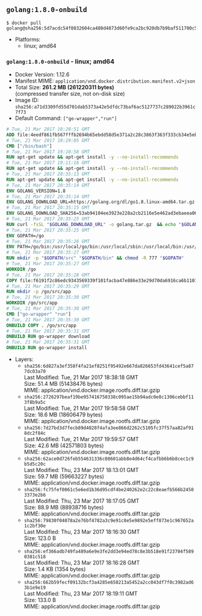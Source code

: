 ## `golang:1.8.0-onbuild`

```console
$ docker pull golang@sha256:5d7acdc54f8032604ca480d4873d60fe9ca2bc920db7b9baf511700c5ea02727
```

-	Platforms:
	-	linux; amd64

### `golang:1.8.0-onbuild` - linux; amd64

-	Docker Version: 1.12.6
-	Manifest MIME: `application/vnd.docker.distribution.manifest.v2+json`
-	Total Size: **261.2 MB (261220311 bytes)**  
	(compressed transfer size, not on-disk size)
-	Image ID: `sha256:a71d3309fd55d701dab5373a42e5dfdc73baf6ac5127737c289022b3961c7f73`
-	Default Command: `["go-wrapper","run"]`

```dockerfile
# Tue, 21 Mar 2017 18:28:51 GMT
ADD file:4eedf861fb567fffb2694b65ebdd58d5e371a2c28c3863f363f333cb34e5eb7b in / 
# Tue, 21 Mar 2017 18:29:05 GMT
CMD ["/bin/bash"]
# Tue, 21 Mar 2017 19:10:58 GMT
RUN apt-get update && apt-get install -y --no-install-recommends 		ca-certificates 		curl 		wget 	&& rm -rf /var/lib/apt/lists/*
# Tue, 21 Mar 2017 19:11:16 GMT
RUN apt-get update && apt-get install -y --no-install-recommends 		bzr 		git 		mercurial 		openssh-client 		subversion 				procps 	&& rm -rf /var/lib/apt/lists/*
# Tue, 21 Mar 2017 20:35:13 GMT
RUN apt-get update && apt-get install -y --no-install-recommends 		g++ 		gcc 		libc6-dev 		make 		pkg-config 	&& rm -rf /var/lib/apt/lists/*
# Tue, 21 Mar 2017 20:35:14 GMT
ENV GOLANG_VERSION=1.8
# Tue, 21 Mar 2017 20:35:14 GMT
ENV GOLANG_DOWNLOAD_URL=https://golang.org/dl/go1.8.linux-amd64.tar.gz
# Tue, 21 Mar 2017 20:35:15 GMT
ENV GOLANG_DOWNLOAD_SHA256=53ab94104ee3923e228a2cb2116e5e462ad3ebaeea06ff04463479d7f12d27ca
# Tue, 21 Mar 2017 20:35:25 GMT
RUN curl -fsSL "$GOLANG_DOWNLOAD_URL" -o golang.tar.gz 	&& echo "$GOLANG_DOWNLOAD_SHA256  golang.tar.gz" | sha256sum -c - 	&& tar -C /usr/local -xzf golang.tar.gz 	&& rm golang.tar.gz
# Tue, 21 Mar 2017 20:35:25 GMT
ENV GOPATH=/go
# Tue, 21 Mar 2017 20:35:26 GMT
ENV PATH=/go/bin:/usr/local/go/bin:/usr/local/sbin:/usr/local/bin:/usr/sbin:/usr/bin:/sbin:/bin
# Tue, 21 Mar 2017 20:35:27 GMT
RUN mkdir -p "$GOPATH/src" "$GOPATH/bin" && chmod -R 777 "$GOPATH"
# Tue, 21 Mar 2017 20:35:27 GMT
WORKDIR /go
# Tue, 21 Mar 2017 20:35:28 GMT
COPY file:f6191f2c86edc9343569339f101facba47e886e33e29d70da6916ca6b1101a53 in /usr/local/bin/ 
# Tue, 21 Mar 2017 20:35:29 GMT
RUN mkdir -p /go/src/app
# Tue, 21 Mar 2017 20:35:30 GMT
WORKDIR /go/src/app
# Tue, 21 Mar 2017 20:35:30 GMT
CMD ["go-wrapper" "run"]
# Tue, 21 Mar 2017 20:35:30 GMT
ONBUILD COPY . /go/src/app
# Tue, 21 Mar 2017 20:35:31 GMT
ONBUILD RUN go-wrapper download
# Tue, 21 Mar 2017 20:35:31 GMT
ONBUILD RUN go-wrapper install
```

-	Layers:
	-	`sha256:6d827a3ef358f4fa21ef8251f95492e667da826653fd43641cef5a877dc03a70`  
		Last Modified: Tue, 21 Mar 2017 18:38:18 GMT  
		Size: 51.4 MB (51438476 bytes)  
		MIME: application/vnd.docker.image.rootfs.diff.tar.gzip
	-	`sha256:2726297beaf19be957416750338c095ae15b94adc0e8c1306cebbf113f8b9a5c`  
		Last Modified: Tue, 21 Mar 2017 19:58:58 GMT  
		Size: 18.6 MB (18606479 bytes)  
		MIME: application/vnd.docker.image.rootfs.diff.tar.gzip
	-	`sha256:7d27bd3d7fecb89d4028f4afa3ee866d2262c5105fc37f57aa82af918dc2f84c`  
		Last Modified: Tue, 21 Mar 2017 19:59:57 GMT  
		Size: 42.6 MB (42571803 bytes)  
		MIME: application/vnd.docker.image.rootfs.diff.tar.gzip
	-	`sha256:62ace0d726feb554631336c08601abb8e4d64cf4cafbb6b6b8cec1c9b5d5c20c`  
		Last Modified: Thu, 23 Mar 2017 18:13:01 GMT  
		Size: 59.7 MB (59663227 bytes)  
		MIME: application/vnd.docker.image.rootfs.diff.tar.gzip
	-	`sha256:fc75fef0061c5e6ed1b36d95cdf4be240262e2c22c8eaefb566b24503373e2b6`  
		Last Modified: Thu, 23 Mar 2017 18:17:05 GMT  
		Size: 88.9 MB (88938716 bytes)  
		MIME: application/vnd.docker.image.rootfs.diff.tar.gzip
	-	`sha256:79830f04078a2e76bf4782a3c9e91c8e5e9892e5eff873e1c967652a1c2bf30e`  
		Last Modified: Thu, 23 Mar 2017 18:16:30 GMT  
		Size: 123.0 B  
		MIME: application/vnd.docker.image.rootfs.diff.tar.gzip
	-	`sha256:ef366adb749fa489a6e9e3fe2dd3e94ed78c8e3b518e91f23704f5890381c518`  
		Last Modified: Thu, 23 Mar 2017 18:16:28 GMT  
		Size: 1.4 KB (1354 bytes)  
		MIME: application/vnd.docker.image.rootfs.diff.tar.gzip
	-	`sha256:662b59fecf09132bcf3a4285e650213a5452a2cc043df7f0c3982ad63b1e9e19`  
		Last Modified: Thu, 23 Mar 2017 18:19:11 GMT  
		Size: 133.0 B  
		MIME: application/vnd.docker.image.rootfs.diff.tar.gzip
